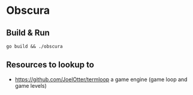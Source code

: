 # Obscura

## Build & Run

    go build && ./obscura

## Resources to lookup to

* https://github.com/JoelOtter/termloop a game engine (game loop and game levels)
